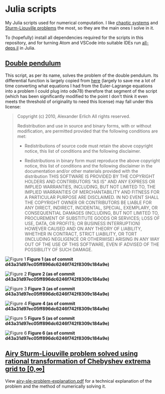 # Julia scripts

My Julia scripts used for numerical computation. I like [chaotic systems][1] and [Sturm-Liouville problems][2] the most, so they are the main ones I solve in it.

To (hopefully) install all dependencies required for the scripts in this repository, and for turning Atom and VSCode into suitable IDEs run [all-deps.jl](all-deps.jl) in Julia.

## [Double pendulum][3]

This script, as per its name, solves the problem of the double pendulum. Its differential function is largely copied from [here][4] (largely to save me a lot of time converting what equations I had from the Euler-Lagrange equations into a problem I could plug into ode78) therefore that segment of the script (which has been significantly modified to the point I don't think it even meets the threshold of originality to need this license) may fall under this license:

> Copyright (c) 2010, Alexander Erlich
> All rights reserved.
>
> Redistribution and use in source and binary forms, with or without
> modification, are permitted provided that the following conditions are met:
>
> *   Redistributions of source code must retain the above copyright notice, this
>  list of conditions and the following disclaimer.
>
> *   Redistributions in binary form must reproduce the above copyright notice,
>  this list of conditions and the following disclaimer in the documentation
>  and/or other materials provided with the distribution
>  THIS SOFTWARE IS PROVIDED BY THE COPYRIGHT HOLDERS AND CONTRIBUTORS "AS IS"
>  AND ANY EXPRESS OR IMPLIED WARRANTIES, INCLUDING, BUT NOT LIMITED TO, THE
>  IMPLIED WARRANTIES OF MERCHANTABILITY AND FITNESS FOR A PARTICULAR PURPOSE ARE
>  DISCLAIMED. IN NO EVENT SHALL THE COPYRIGHT OWNER OR CONTRIBUTORS BE LIABLE
>  FOR ANY DIRECT, INDIRECT, INCIDENTAL, SPECIAL, EXEMPLARY, OR CONSEQUENTIAL
>  DAMAGES (INCLUDING, BUT NOT LIMITED TO, PROCUREMENT OF SUBSTITUTE GOODS OR
>  SERVICES; LOSS OF USE, DATA, OR PROFITS; OR BUSINESS INTERRUPTION) HOWEVER
>  CAUSED AND ON ANY THEORY OF LIABILITY, WHETHER IN CONTRACT, STRICT LIABILITY,
>  OR TORT (INCLUDING NEGLIGENCE OR OTHERWISE) ARISING IN ANY WAY OUT OF THE USE
>  OF THIS SOFTWARE, EVEN IF ADVISED OF THE POSSIBILITY OF SUCH DAMAGE.

![Figure 1][5]
**Figure 1 (as of commit d43a31d97ec05ff896dc6246f742f8309c184a9e)**

![Figure 2][6]
**Figure 2 (as of commit d43a31d97ec05ff896dc6246f742f8309c184a9e)**

![Figure 3][7]
**Figure 3 (as of commit d43a31d97ec05ff896dc6246f742f8309c184a9e)**

![Figure 4][8]
**Figure 4 (as of commit d43a31d97ec05ff896dc6246f742f8309c184a9e)**

![Figure 5][9]
**Figure 5 (as of commit d43a31d97ec05ff896dc6246f742f8309c184a9e)**

![Figure 6][10]
**Figure 6 (as of commit d43a31d97ec05ff896dc6246f742f8309c184a9e)**

## [Airy Sturm-Liouville problem solved using rational transformation of Chebyshev extrema grid to [0,∞]][11]

View [airy-sle-problem-explanation.pdf][12] for a technical explanation of the problem and the method of numerically solving it.

[1]: https://en.wikipedia.org/wiki/Chaos_theory
[2]: https://en.wikipedia.org/wiki/Sturm%E2%80%93Liouville_theory
[3]: Double-pendulum.jl
[4]: https://viewer.mathworks.com/?viewer=plain_code&url=https%3A%2F%2Fau.mathworks.com%2Fmatlabcentral%2Fmlc-downloads%2Fdownloads%2Fsubmissions%2F27212%2Fversions%2F2%2Fcontents%2Fdouble_pendulum_ODE.m&embed=web
[5]: https://fusion809.github.io/images/Graphs/Double-pendulum/Figure%201:%20theta2%20vs%20theta1.svg
[6]: https://fusion809.github.io/images/Graphs/Double-pendulum/Figure%202:%20dtheta1%20vs%20theta1.svg
[7]: https://fusion809.github.io/images/Graphs/Double-pendulum/Figure%203:%20dtheta2%20vs%20theta2.svg
[8]: https://fusion809.github.io/images/Graphs/Double-pendulum/Figure%204:%20dtheta2%20vs%20dtheta1.svg
[9]: https://fusion809.github.io/images/Graphs/Double-pendulum/Figure%205:%20theta1%20vs%20t.svg
[10]: https://fusion809.github.io/images/Graphs/Double-pendulum/Figure%206:%20theta2%20vs%20t.svg
[11]: airy-sle-rat.jl
[12]: airy-sle-problem-expalantion.pdf
